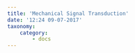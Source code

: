 ```yaml
---
title: 'Mechanical Signal Transduction'
date: '12:24 09-07-2017'
taxonomy:
    category:
        - docs
---
```


